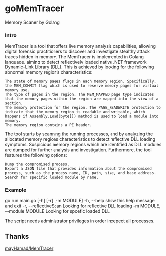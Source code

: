 # goMemTracer
Memory Scaner by Golang

### Intro

MemTracer is a tool that offers live memory analysis capabilities, allowing digital forensic practitioners to discover and investigate stealthy attack traces hidden in memory. The MemTracer is implemented in Golang language, aiming to detect reflectively loaded native .NET framework Dynamic-Link Library (DLL). This is achieved by looking for the following abnormal memory region’s characteristics:

    The state of memory pages flags in each memory region. Specifically, the MEM_COMMIT flag which is used to reserve memory pages for virtual memory use.
    The type of pages in the region. The MEM_MAPPED page type indicates that the memory pages within the region are mapped into the view of a section.
    The memory protection for the region. The PAGE_READWRITE protection to indicate that the memory region is readable and writable, which happens if Assembly.Load(byte[]) method is used to load a module into memory.
    The memory region contains a PE header.


The tool starts by scanning the running processes, and by analyzing the allocated memory regions characteristics to detect reflective DLL loading symptoms. Suspicious memory regions which are identified as DLL modules are dumped for further analysis and investigation.
Furthermore, the tool features the following options:

    Dump the compromised process.
    Export a JSON file that provides information about the compromised process, such as the process name, ID, path, size, and base address.
    Search for specific loaded module by name.

### Example

go run main.go [-h] [-r] [-m MODULE]
-h, --help show this help message and exit
-r, --reflectiveScan Looking for reflective DLL loading
-m MODULE, --module MODULE Looking for spcefic loaded DLL

The script needs administrator privileges in order incepect all processes.


## Thanks

[mayHamad/MemTracer](https://github.com/mayHamad/MemTracer)
